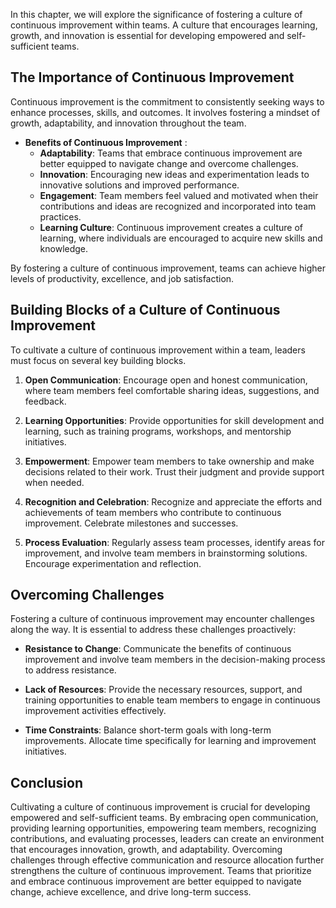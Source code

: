 
In this chapter, we will explore the significance of fostering a culture of continuous improvement within teams. A culture that encourages learning, growth, and innovation is essential for developing empowered and self-sufficient teams.

## The Importance of Continuous Improvement

Continuous improvement is the commitment to consistently seeking ways to enhance processes, skills, and outcomes. It involves fostering a mindset of growth, adaptability, and innovation throughout the team.

* **Benefits of Continuous Improvement** :
  * **Adaptability**: Teams that embrace continuous improvement are better equipped to navigate change and overcome challenges.
  * **Innovation**: Encouraging new ideas and experimentation leads to innovative solutions and improved performance.
  * **Engagement**: Team members feel valued and motivated when their contributions and ideas are recognized and incorporated into team practices.
  * **Learning Culture**: Continuous improvement creates a culture of learning, where individuals are encouraged to acquire new skills and knowledge.

By fostering a culture of continuous improvement, teams can achieve higher levels of productivity, excellence, and job satisfaction.

## Building Blocks of a Culture of Continuous Improvement

To cultivate a culture of continuous improvement within a team, leaders must focus on several key building blocks.

1. **Open Communication**: Encourage open and honest communication, where team members feel comfortable sharing ideas, suggestions, and feedback.

2. **Learning Opportunities**: Provide opportunities for skill development and learning, such as training programs, workshops, and mentorship initiatives.

3. **Empowerment**: Empower team members to take ownership and make decisions related to their work. Trust their judgment and provide support when needed.

4. **Recognition and Celebration**: Recognize and appreciate the efforts and achievements of team members who contribute to continuous improvement. Celebrate milestones and successes.

5. **Process Evaluation**: Regularly assess team processes, identify areas for improvement, and involve team members in brainstorming solutions. Encourage experimentation and reflection.

## Overcoming Challenges

Fostering a culture of continuous improvement may encounter challenges along the way. It is essential to address these challenges proactively:

* **Resistance to Change**: Communicate the benefits of continuous improvement and involve team members in the decision-making process to address resistance.

* **Lack of Resources**: Provide the necessary resources, support, and training opportunities to enable team members to engage in continuous improvement activities effectively.

* **Time Constraints**: Balance short-term goals with long-term improvements. Allocate time specifically for learning and improvement initiatives.

## Conclusion

Cultivating a culture of continuous improvement is crucial for developing empowered and self-sufficient teams. By embracing open communication, providing learning opportunities, empowering team members, recognizing contributions, and evaluating processes, leaders can create an environment that encourages innovation, growth, and adaptability. Overcoming challenges through effective communication and resource allocation further strengthens the culture of continuous improvement. Teams that prioritize and embrace continuous improvement are better equipped to navigate change, achieve excellence, and drive long-term success.
